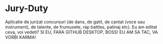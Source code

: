# Jury-Duty
Aplicatie de jurizat concursuri (de dans, de gatit, de cantat (voce sau instrument), de talente, de frumusete, rap battles, patinaj etc).
Eu am editat ceva, voi vedeti?
SI EU, FARA GITHUB DESKTOP, BOSS!
EU AM SA TAC, VA VORBI KARMA!
